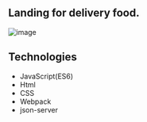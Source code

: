 ## Landing for delivery food. 
![image](https://user-images.githubusercontent.com/29175500/165374694-342f608a-9c3b-4da8-aa70-83309020675f.png)

## Technologies 
+ JavaScript(ES6)
+ Html
+ CSS
+ Webpack
+ json-server

